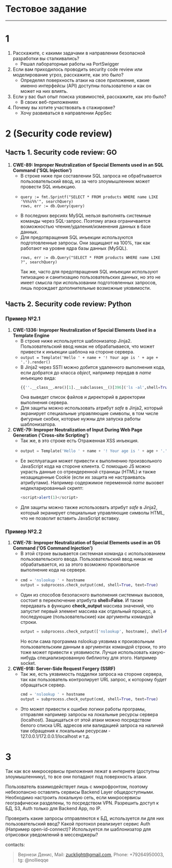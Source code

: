 # Тестовое задание
---
# 1

1. Расскажите, с какими задачами в направлении безопасной разработки вы сталкивались?
    - Решал лабораторные работы на PortSwigger
2. Если вам приходилось проводить security code review или моделирование угроз, расскажите, как это было?
    - Определял поверхность атаки на свое приложение, какие именно интерфейсы (API) доступны пользователю и как он может на них влиять.
3. Если у вас был опыт поиска уязвимостей, расскажите, как это было?
    - В своих веб-приложениях
4. Почему вы хотите участвовать в стажировке?
    - Хочу развиваться в направлении AppSec

# 2 (Security code review)
## Часть 1. Security code review: GO
1. **CWE-89: Improper Neutralization of Special Elements used in an SQL Command ('SQL Injection')**
    - В строке ниже при составлении SQL запроса не обрабтывается пользовательский ввод, из за чего злоумышленник может провести SQL инъекцию.
    -   ```golang
        query := fmt.Sprintf("SELECT * FROM products WHERE name LIKE '%%%s%%'", searchQuery)
        rows, err := db.Query(query)
        ```
    - В последних версиях MySQL нельзя выполнять системные команды через SQL-запрос. Поэтому атака ограничвается возможностью чтение/удаления/изменения данных в базе данных.
    - Для предотвращения SQL инъекции используются подготовленные запросы. Они защищают на 100%, так как работают на уровне ядра базы данных (MySQL).
        ```golang
        rows, err := db.Query("SELECT * FROM products WHERE name LIKE ?", searchQuery)
        ```
        Так же, часто для предотвращения SQL инъекции используют типизацию и санитизацию пользовательских данных, но это не имеет смысла при использовании подготовленных запросов, лишь порождает дополнительные возможные уязвимости.

## Часть 2. Security code review: Python
### Пример №2.1
1. **CWE-1336: Improper Neutralization of Special Elements Used in a Template Engine**
    - В строке ниже используется шаблонизатор Jinja2. Пользовательский ввод никак не обрабатываеся, что может привести к инъекции шаблона на стороне сервера.  
    - ```output = Template('Hello ' + name + '! Your age is ' + age + '.').render()```
    - В Jinja2 через SSTI можно добится удаленного выполнения кода, если добратся до класса *object*, например передав в *name* инъекцию вида:
        ```python
        {{''.__class__.mro()[1].__subclasses__()[396]('ls -al',shell=True,stdout=-1).communicate()[0].strip()}}
        ```
        Она выведет список файлов и директорий в директории выполнения сервера.
    - Для защиты можно использовать атрибут *safe* в Jinja2, который экранирует специальные управляющие символы, в том числе фигурные скобки, которые нужны для запуска работы шаблонизатора.
2. **CWE-79: Improper Neutralization of Input During Web Page Generation ('Cross-site Scripting')**
    - Так же, в это строке есть Отраженная XSS инъекция.
    -   ```python
        output = Template('Hello ' + name + '! Your age is ' + age + '.').render()
        ```
    - Ее эксплуатация может привести к выполнению произвольного JavaScript кода на стороне клиента. С помощью JS можно украсть данные со отрендеренной страницы (HTML) и также незащищенные Cookie (если их защита не настраивалсь атрибутами). Например содержимое переменной *name* вызовет недекларированный скрипт:
        ```js
        <script>alert(1)</script>
        ```
    - Для защиты можно также использовать атрибут *safe* в Jinja2, который экранирует специальные управляющие символы HTML, что не позволит вставить JavaScript вставку.


### Пример №2.2
1. **CWE-78: Improper Neutralization of Special Elements used in an OS Command ('OS Command Injection')**
    - В этой строке вызывается системная команда с использованием пользовательского ввода. Пользовательский ввод никак не обрабатывается, из за этого возможно произвольное выполнение кода на сервере.
    -   ```python
        cmd = 'nslookup ' + hostname
        output = subprocess.check_output(cmd, shell=True, text=True)
        ```
    - Один из способов безопасного выполнения системных вызовов, состоит в переключение атрибута **shell=False**. И также передавать в функцию **check_output** массива значений, что запустит первый элемент массива как отдельный процесс, а последующие (пользовательские) как аргументы командой строки.
        ```python
        output = subprocess.check_output(['nslookup', hostname], shell=False, text=True)
        ```
        Но если сама программа nslookup уязвима к произвольным пользовательским данным в аргументах командой строки, то это тоже может привести к уязвимости. Лучше использовать какую-нибудь специализированную библиотку для этого. Например socket.
2. **CWE-918: Server-Side Request Forgery (SSRF)**
    - Так же, есть уязвимость подделки запроса на стороне сервера, так как пользователь контролирует URL запрос, к которому будет обращаться сервер.
        ```python
        cmd = 'nslookup ' + hostname
        output = subprocess.check_output(cmd, shell=True, text=True)
        ```
    - Это может привести к ошибке логики работы програмы, отправляя например запросы на локальные ресурсы сервера (localhost). Защищаться от этой атаки можно посредством белого списка URL адресов или валидацией запроса на наличей там обращения к локальным ресурсам - 127.0.0.1/172.0.0.1/localhost и т.д. 
# 3

Так как все микросервисы приложения лежат в интернете (доступны злоумышленнику), то все они попадают под поверхность атаки.

Пользователь взаимодействует лишь с микрофронтом, поэтому небезопансно оставлять сервисы Backend Layer общедоступными. Необходимо настроить локальную сеть, если микросервисы географически разделены, то посредством VPN. Разрешить доступ к БД, S3, Auth только для Backend App, по IP.

Проверить какие запросы отправляются к БД, используется ли для них пользовательский ввод?
Какой протокол реализиует сервис Auth (Например open-id-connect)?
Используется ли шаблонизатор для отрисовки уведомлений в мессенджеры?

contacts:
> Вернези Денис, Mail: zucklight@gmail.com, Phone: +79264950003,  tg: @nollieqqe
